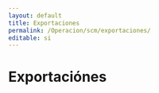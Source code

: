 ```yaml
---
layout: default
title: Exportaciones
permalink: /Operacion/scm/exportaciones/
editable: si
---
```


# Exportaciónes

